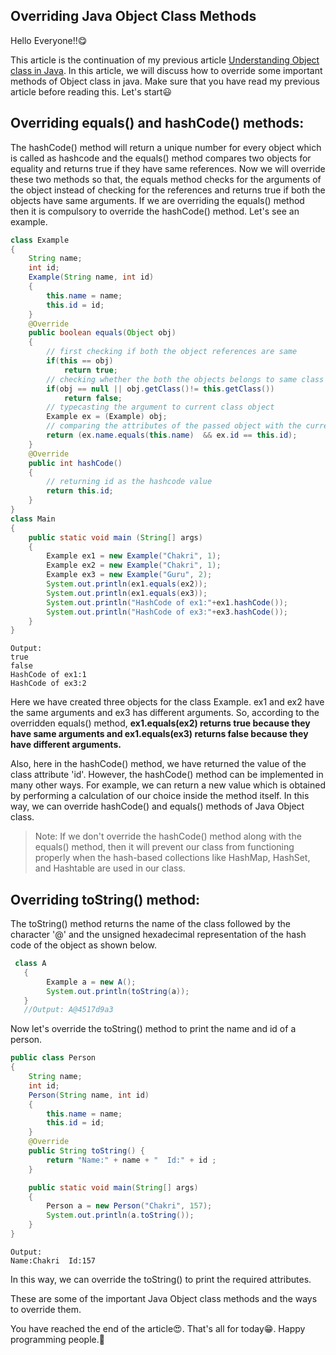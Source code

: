 ## Overriding Java Object Class Methods

Hello Everyone!!😋

This article is the continuation of my previous article [Understanding Object class in Java](https://chakradharblogs.hashnode.dev/understanding-object-class-in-java). In this article, we will discuss how to override some important methods of Object class in java. Make sure that you have read my previous article before reading this. Let's start😃

## Overriding equals() and hashCode() methods:
The hashCode() method will return a unique number for every object which is called as hashcode and the equals() method compares two objects for equality and returns true if they have same references. Now we will override these two methods so that, the equals method checks for the arguments of the object instead of checking for the references and returns true if both the objects have same arguments. If we are overriding the equals() method then it is compulsory to override the hashCode() method. Let's see an example.

``` java
class Example 
{ 
    String name; 
    int id; 
    Example(String name, int id) 
    { 
        this.name = name; 
        this.id = id; 
    } 
    @Override
    public boolean equals(Object obj) 
    {
        // first checking if both the object references are same
        if(this == obj) 
            return true; 
        // checking whether the both the objects belongs to same class or not
        if(obj == null || obj.getClass()!= this.getClass()) 
            return false; 
        // typecasting the argument to current class object
        Example ex = (Example) obj; 
        // comparing the attributes of the passed object with the current object 
        return (ex.name.equals(this.name)  && ex.id == this.id); 
    } 
    @Override
    public int hashCode() 
    { 
        // returning id as the hashcode value
        return this.id; 
    } 
} 
class Main 
{ 
    public static void main (String[] args)  
    { 
        Example ex1 = new Example("Chakri", 1); 
        Example ex2 = new Example("Chakri", 1); 
        Example ex3 = new Example("Guru", 2);
        System.out.println(ex1.equals(ex2));
        System.out.println(ex1.equals(ex3));
        System.out.println("HashCode of ex1:"+ex1.hashCode());
        System.out.println("HashCode of ex3:"+ex3.hashCode());
    } 
}

```
```
Output:
true
false
HashCode of ex1:1
HashCode of ex3:2
```
Here we have created three objects for the class Example. ex1 and ex2 have the same arguments and ex3 has different arguments. So, according to the overridden equals() method, **ex1.equals(ex2) returns true because they have same arguments and ex1.equals(ex3) returns false because they have different arguments.**

Also, here in the hashCode() method, we have returned the value of the class attribute 'id'. However, the hashCode() method can be implemented in many other ways. For example, we can return a new value which is obtained by performing a calculation of our choice inside the method itself. In this way, we can override hashCode() and equals() methods of Java Object class.
>Note: If we don't override the hashCode() method along with the equals() method, then it will prevent our class from functioning properly when the hash-based collections like HashMap, HashSet, and Hashtable are used in our class.

## Overriding toString() method:
The toString() method returns the name of the class followed by the character '@' and the unsigned hexadecimal representation of the hash code of the object as shown below.

``` java
 class A
   {
        Example a = new A();
        System.out.println(toString(a));
   }
   //Output: A@4517d9a3
```
Now let's override the toString() method to print the name and id of a person.

``` java
public class Person 
{
    String name;
    int id;
    Person(String name, int id)
    {
        this.name = name;
        this.id = id;
    }
    @Override
	public String toString() {
		return "Name:" + name + "  Id:" + id ;
    }

    public static void main(String[] args)
    {
        Person a = new Person("Chakri", 157);
        System.out.println(a.toString());
    }
}
```
```
Output:
Name:Chakri  Id:157
```
In this way, we can override the toString() to print the required attributes.

These are some of the important Java Object class methods and the ways to override them.

You have reached the end of the article😍. That's all for today😁. Happy programming people.💛






